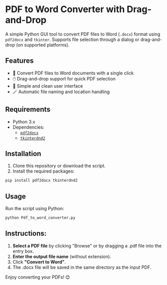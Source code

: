 # PDF to Word Converter with Drag-and-Drop

A simple Python GUI tool to convert PDF files to Word (`.docx`) format using `pdf2docx` and `tkinter`. Supports file selection through a dialog or drag-and-drop (on supported platforms).

## Features

- 📄 Convert PDF files to Word documents with a single click
- 🖱️ Drag-and-drop support for quick PDF selection
- 🧰 Simple and clean user interface
- 🪄 Automatic file naming and location handling

## Requirements

- Python 3.x
- Dependencies:
  - [`pdf2docx`](https://pypi.org/project/pdf2docx/)
  - [`tkinterdnd2`](https://pypi.org/project/tkinterdnd2/)

## Installation

1. Clone this repository or download the script.
2. Install the required packages:

```bash
pip install pdf2docx tkinterdnd2
```

## Usage
Run the script using Python:
```bash
python Pdf_to_word_converter.py
```

## Instructions:

1. <b>Select a PDF file</b> by clicking "Browse" or by dragging a .pdf file into the entry box.
2. <b>Enter the output file name</b> (without extension).
3. Click <b>"Convert to Word"</b>.
4. The .docx file will be saved in the same directory as the input PDF.


Enjoy converting your PDFs! 😊
